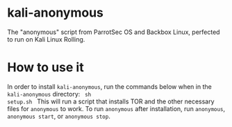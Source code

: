 # kali-anonymous
The "anonymous" script from ParrotSec OS and Backbox Linux, perfected to run on Kali Linux Rolling.

# How to use it
In order to install <code>kali-anonymous</code>, run the commands below when in the <code>kali-anonymous</code> directory:
<code>
sh setup.sh
</code>
This will run a script that installs TOR and the other necessary files for <code>anonymous</code> to work.
To run <code>anonymous</code> after installation, run <code>anonymous</code>, <code>anonymous start</code>, or <code>anonymous stop</code>.
